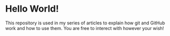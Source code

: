 # Hello World!
This repository is used in my series of articles to explain how git and GitHub work and how to use them. You are free to interect with however your wish!
